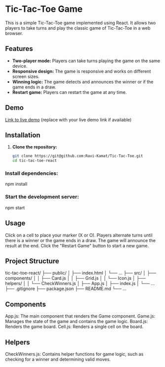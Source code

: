 # Tic-Tac-Toe Game

This is a simple Tic-Tac-Toe game implemented using React. It allows two players to take turns and play the classic game of Tic-Tac-Toe in a web browser.

## Features

- **Two-player mode:** Players can take turns playing the game on the same device.
- **Responsive design:** The game is responsive and works on different screen sizes.
- **Winning logic:** The game detects and announces the winner or if the game ends in a draw.
- **Restart game:** Players can restart the game at any time.

## Demo

[Link to live demo](#) (replace with your live demo link if available)

## Installation

1. **Clone the repository:**

   ```sh
   git clone https://git@github.com:Ravi-Kamat/Tic-Tac-Toe.git
   cd tic-tac-toe-react
   ```

### Install dependencies:

npm install

### Start the development server:

npm start

## Usage

Click on a cell to place your marker (X or O).
Players alternate turns until there is a winner or the game ends in a draw.
The game will announce the result at the end.
Click the "Restart Game" button to start a new game.

## Project Structure

tic-tac-toe-react/
├── public/
│ ├── index.html
│ └── ...
├── src/
│ ├── components/
│ │ ├── Card.js
│ │ ├── Grid.js
│ │ └── Icon.js
│ ├── helpers/
│ │ └── CheckWinners.js
│ ├── App.js
│ ├── index.js
│ └── ...
├── .gitignore
├── package.json
├── README.md
└── ...

## Components

App.js: The main component that renders the Game component.
Game.js: Manages the state of the game and contains the game logic.
Board.js: Renders the game board.
Cell.js: Renders a single cell on the board.

## Helpers

CheckWinners.js: Contains helper functions for game logic, such as checking for a winner and determining valid moves.
